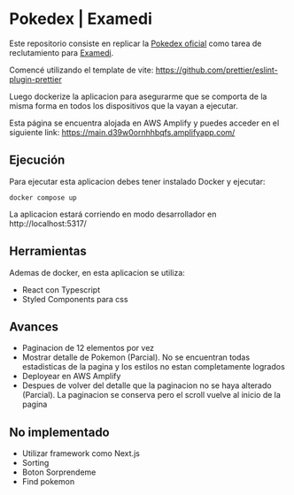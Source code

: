 # Pokedex | Examedi

Este repositorio consiste en replicar la [Pokedex oficial](https://www.pokemon.com/el/pokedex) como tarea de reclutamiento para [Examedi](https://examedi.cl/).

Comencé utilizando el template de vite: https://github.com/prettier/eslint-plugin-prettier

Luego dockerize la aplicacion para asegurarme que se comporta de la misma forma en todos los dispositivos que la vayan a ejecutar.

Esta página se encuentra alojada en AWS Amplify y puedes acceder en el siguiente link: https://main.d39w0ornhhbqfs.amplifyapp.com/

## Ejecución

Para ejecutar esta aplicacion debes tener instalado Docker y ejecutar:

`docker compose up`

La aplicacion estará corriendo en modo desarrollador en http://localhost:5317/

## Herramientas

Ademas de docker, en esta aplicacion se utiliza:

- React con Typescript
- Styled Components para css

## Avances

- Paginacion de 12 elementos por vez
- Mostrar detalle de Pokemon (Parcial). No se encuentran todas estadisticas de la pagina y los estilos no estan completamente logrados
- Deployear en AWS Amplify
- Despues de volver del detalle que la paginacion no se haya alterado (Parcial). La paginacion se conserva pero el scroll vuelve al inicio de la pagina

## No implementado

- Utilizar framework como Next.js
- Sorting
- Boton Sorprendeme
- Find pokemon
